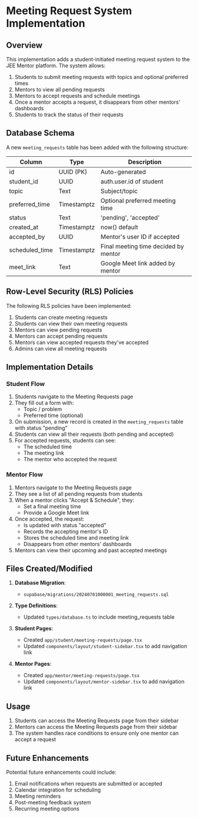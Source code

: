 # Meeting Request System Implementation

## Overview

This implementation adds a student-initiated meeting request system to the JEE Mentor platform. The system allows:

1. Students to submit meeting requests with topics and optional preferred times
2. Mentors to view all pending requests
3. Mentors to accept requests and schedule meetings
4. Once a mentor accepts a request, it disappears from other mentors' dashboards
5. Students to track the status of their requests

## Database Schema

A new `meeting_requests` table has been added with the following structure:

| Column | Type | Description |
|--------|------|-------------|
| id | UUID (PK) | Auto-generated |
| student_id | UUID | auth.user.id of student |
| topic | Text | Subject/topic |
| preferred_time | Timestamptz | Optional preferred meeting time |
| status | Text | 'pending', 'accepted' |
| created_at | Timestamptz | now() default |
| accepted_by | UUID | Mentor's user ID if accepted |
| scheduled_time | Timestamptz | Final meeting time decided by mentor |
| meet_link | Text | Google Meet link added by mentor |

## Row-Level Security (RLS) Policies

The following RLS policies have been implemented:

1. Students can create meeting requests
2. Students can view their own meeting requests
3. Mentors can view pending requests
4. Mentors can accept pending requests
5. Mentors can view accepted requests they've accepted
6. Admins can view all meeting requests

## Implementation Details

### Student Flow

1. Students navigate to the Meeting Requests page
2. They fill out a form with:
   - Topic / problem
   - Preferred time (optional)
3. On submission, a new record is created in the `meeting_requests` table with status "pending"
4. Students can view all their requests (both pending and accepted)
5. For accepted requests, students can see:
   - The scheduled time
   - The meeting link
   - The mentor who accepted the request

### Mentor Flow

1. Mentors navigate to the Meeting Requests page
2. They see a list of all pending requests from students
3. When a mentor clicks "Accept & Schedule", they:
   - Set a final meeting time
   - Provide a Google Meet link
4. Once accepted, the request:
   - Is updated with status "accepted"
   - Records the accepting mentor's ID
   - Stores the scheduled time and meeting link
   - Disappears from other mentors' dashboards
5. Mentors can view their upcoming and past accepted meetings

## Files Created/Modified

1. **Database Migration**:
   - `supabase/migrations/20240701000001_meeting_requests.sql`

2. **Type Definitions**:
   - Updated `types/database.ts` to include meeting_requests table

3. **Student Pages**:
   - Created `app/student/meeting-requests/page.tsx`
   - Updated `components/layout/student-sidebar.tsx` to add navigation link

4. **Mentor Pages**:
   - Created `app/mentor/meeting-requests/page.tsx`
   - Updated `components/layout/mentor-sidebar.tsx` to add navigation link

## Usage

1. Students can access the Meeting Requests page from their sidebar
2. Mentors can access the Meeting Requests page from their sidebar
3. The system handles race conditions to ensure only one mentor can accept a request

## Future Enhancements

Potential future enhancements could include:

1. Email notifications when requests are submitted or accepted
2. Calendar integration for scheduling
3. Meeting reminders
4. Post-meeting feedback system
5. Recurring meeting options